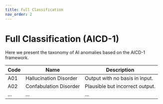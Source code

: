 ```yaml
---
title: Full Classification
nav_order: 2
---
```


# Full Classification (AICD-1)

Here we present the taxonomy of AI anomalies based on the AICD-1 framework.

| Code | Name                       | Description                           |
|------|----------------------------|---------------------------------------|
| A01  | Hallucination Disorder     | Output with no basis in input.        |
| A02  | Confabulation Disorder     | Plausible but incorrect output.       |
| ...  | ...                        | ...                                   |
